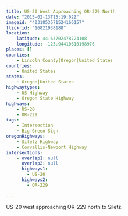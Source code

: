 ```yaml
---
title: US-20 West Approaching OR-229 North
date: "2015-02-13T15:19:02Z"
imageid: "4031853571524166157"
flickrid: "16821938188"
location:
    latitude: 44.63702478724108
    longitude: -123.94410610198976
places: []
counties:
    - Lincoln County|Oregon|United States
countries:
    - United States
states:
    - Oregon|United States
highwaytypes:
    - US Highway
    - Oregon State Highway
highways:
    - US-20
    - OR-229
tags:
    - Intersection
    - Big Green Sign
oregonHighways:
    - Siletz Highway
    - Corvallis-Newport Highway
intersections:
    - overlap1: null
      overlap2: null
      highways1:
        - US-20
      highways2:
        - OR-229

---
```

US-20 west approaching OR-229 north to Siletz.